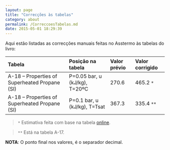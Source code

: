 ```yaml
---
layout: page
title: "Correcções às tabelas"
category: about
permalink: /CorreccoesTabelas.md
date: 2015-05-01 18:29:39
---
```


Aqui estão listadas as correcções manuais feitas no Asstermo às tabelas do livro:

| Tabela | Posição na tabela | Valor prévio | Valor corrigido |
|:-------|:--------------------|:--------------|:----------------|
| A-18 – Properties of Superheated Propane (SI) | P=0.05 bar, u (kJ/kg), T=20ºC | 270.6         | 465.2 `*`       |
| A-18 – Properties of Superheated Propane (SI) | P=0.1 bar, u (kJ/kg), T=Tsat | 367.3         | 335.4 `**`      |

> `*` Estimativa feita com base na tabela [online](http://webbook.nist.gov/cgi/fluid.cgi?Action=Load&ID=C74986&Type=IsoBar&Digits=5&P=0.05&THigh=20&TLow=-90&TInc=10&RefState=DEF&TUnit=C&PUnit=bar&DUnit=kg%2Fm3&HUnit=kJ%2Fkg&WUnit=m%2Fs&VisUnit=Pa*s&STUnit=N%2Fm).

> `**` Está na tabela A-17.


**NOTA**: O ponto final nos valores, é o separador decimal.